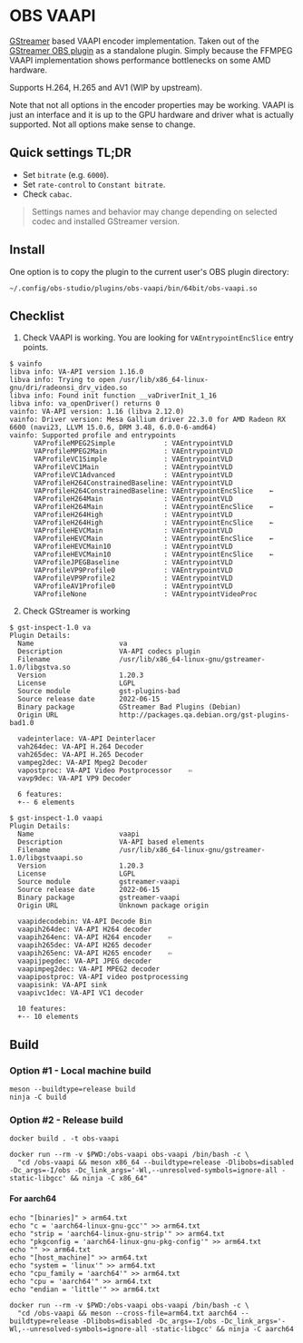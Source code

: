 # OBS VAAPI

[GStreamer] based VAAPI encoder implementation. Taken out of the [GStreamer OBS plugin] as a standalone plugin. Simply because the FFMPEG VAAPI implementation shows performance bottlenecks on some AMD hardware.

Supports H.264, H.265 and AV1 (WIP by upstream).

Note that not all options in the encoder properties may be working. VAAPI is just an interface and it is up to the GPU hardware and driver what is actually supported. Not all options make sense to change.

[GStreamer]: https://gstreamer.freedesktop.org/
[GStreamer OBS plugin]: https://github.com/fzwoch/obs-gstreamer/

## Quick settings TL;DR

- Set `bitrate` (e.g. `6000`).
- Set `rate-control` to `Constant bitrate`.
- Check `cabac`.

> Settings names and behavior may change depending on selected codec and installed GStreamer version.

## Install

One option is to copy the plugin to the current user's OBS plugin directory:

`~/.config/obs-studio/plugins/obs-vaapi/bin/64bit/obs-vaapi.so`

## Checklist

1. Check VAAPI is working. You are looking for `VAEntrypointEncSlice` entry points.

```
$ vainfo
libva info: VA-API version 1.16.0
libva info: Trying to open /usr/lib/x86_64-linux-gnu/dri/radeonsi_drv_video.so
libva info: Found init function __vaDriverInit_1_16
libva info: va_openDriver() returns 0
vainfo: VA-API version: 1.16 (libva 2.12.0)
vainfo: Driver version: Mesa Gallium driver 22.3.0 for AMD Radeon RX 6600 (navi23, LLVM 15.0.6, DRM 3.48, 6.0.0-6-amd64)
vainfo: Supported profile and entrypoints
      VAProfileMPEG2Simple            :	VAEntrypointVLD
      VAProfileMPEG2Main              :	VAEntrypointVLD
      VAProfileVC1Simple              :	VAEntrypointVLD
      VAProfileVC1Main                :	VAEntrypointVLD
      VAProfileVC1Advanced            :	VAEntrypointVLD
      VAProfileH264ConstrainedBaseline:	VAEntrypointVLD
      VAProfileH264ConstrainedBaseline:	VAEntrypointEncSlice    ←
      VAProfileH264Main               :	VAEntrypointVLD
      VAProfileH264Main               :	VAEntrypointEncSlice    ←
      VAProfileH264High               :	VAEntrypointVLD
      VAProfileH264High               :	VAEntrypointEncSlice    ←
      VAProfileHEVCMain               :	VAEntrypointVLD
      VAProfileHEVCMain               :	VAEntrypointEncSlice    ←
      VAProfileHEVCMain10             :	VAEntrypointVLD
      VAProfileHEVCMain10             :	VAEntrypointEncSlice    ←
      VAProfileJPEGBaseline           :	VAEntrypointVLD
      VAProfileVP9Profile0            :	VAEntrypointVLD
      VAProfileVP9Profile2            :	VAEntrypointVLD
      VAProfileAV1Profile0            :	VAEntrypointVLD
      VAProfileNone                   :	VAEntrypointVideoProc

```

2. Check GStreamer is working

```
$ gst-inspect-1.0 va
Plugin Details:
  Name                     va
  Description              VA-API codecs plugin
  Filename                 /usr/lib/x86_64-linux-gnu/gstreamer-1.0/libgstva.so
  Version                  1.20.3
  License                  LGPL
  Source module            gst-plugins-bad
  Source release date      2022-06-15
  Binary package           GStreamer Bad Plugins (Debian)
  Origin URL               http://packages.qa.debian.org/gst-plugins-bad1.0

  vadeinterlace: VA-API Deinterlacer
  vah264dec: VA-API H.264 Decoder
  vah265dec: VA-API H.265 Decoder
  vampeg2dec: VA-API Mpeg2 Decoder
  vapostproc: VA-API Video Postprocessor    ⇦
  vavp9dec: VA-API VP9 Decoder

  6 features:
  +-- 6 elements
```

```
$ gst-inspect-1.0 vaapi
Plugin Details:
  Name                     vaapi
  Description              VA-API based elements
  Filename                 /usr/lib/x86_64-linux-gnu/gstreamer-1.0/libgstvaapi.so
  Version                  1.20.3
  License                  LGPL
  Source module            gstreamer-vaapi
  Source release date      2022-06-15
  Binary package           gstreamer-vaapi
  Origin URL               Unknown package origin

  vaapidecodebin: VA-API Decode Bin
  vaapih264dec: VA-API H264 decoder
  vaapih264enc: VA-API H264 encoder    ⇦
  vaapih265dec: VA-API H265 decoder
  vaapih265enc: VA-API H265 encoder    ⇦
  vaapijpegdec: VA-API JPEG decoder
  vaapimpeg2dec: VA-API MPEG2 decoder
  vaapipostproc: VA-API video postprocessing
  vaapisink: VA-API sink
  vaapivc1dec: VA-API VC1 decoder

  10 features:
  +-- 10 elements
```

## Build

### Option #1 - Local machine build

```shell
meson --buildtype=release build
ninja -C build
```

### Option #2 - Release build

```shell
docker build . -t obs-vaapi
```

```shell
docker run --rm -v $PWD:/obs-vaapi obs-vaapi /bin/bash -c \
  "cd /obs-vaapi && meson x86_64 --buildtype=release -Dlibobs=disabled -Dc_args=-I/obs -Dc_link_args='-Wl,--unresolved-symbols=ignore-all -static-libgcc' && ninja -C x86_64"
```

#### For aarch64

```shell
echo "[binaries]" > arm64.txt
echo "c = 'aarch64-linux-gnu-gcc'" >> arm64.txt
echo "strip = 'aarch64-linux-gnu-strip'" >> arm64.txt
echo "pkgconfig = 'aarch64-linux-gnu-pkg-config'" >> arm64.txt
echo "" >> arm64.txt
echo "[host_machine]" >> arm64.txt
echo "system = 'linux'" >> arm64.txt
echo "cpu_family = 'aarch64'" >> arm64.txt
echo "cpu = 'aarch64'" >> arm64.txt
echo "endian = 'little'" >> arm64.txt
```

```shell
docker run --rm -v $PWD:/obs-vaapi obs-vaapi /bin/bash -c \
  "cd /obs-vaapi && meson --cross-file=arm64.txt aarch64 --buildtype=release -Dlibobs=disabled -Dc_args=-I/obs -Dc_link_args='-Wl,--unresolved-symbols=ignore-all -static-libgcc' && ninja -C aarch64
```

